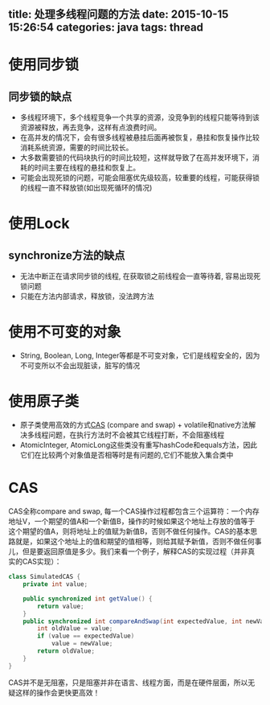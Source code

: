 title: 处理多线程问题的方法
date: 2015-10-15 15:26:54
categories: java
tags: thread
---

# 使用同步锁
## 同步锁的缺点
* 多线程环境下，多个线程竞争一个共享的资源，没竞争到的线程只能等待到该资源被释放，再去竞争，这样有点浪费时间。
* 在高并发的情况下，会有很多线程被悬挂后面再被恢复，悬挂和恢复操作比较消耗系统资源，需要的时间比较长。
* 大多数需要锁的代码块执行的时间比较短，这样就导致了在高并发环境下，消耗的时间主要在线程的悬挂和恢复上。
* 可能会出现死锁的问题，可能会阻塞优先级较高，较重要的线程，可能获得锁的线程一直不释放锁(如出现死循环的情况)

# 使用Lock
## synchronize方法的缺点
* 无法中断正在请求同步锁的线程, 在获取锁之前线程会一直等待着, 容易出现死锁问题
* 只能在方法内部请求，释放锁，没法跨方法

# 使用不可变的对象
* String, Boolean, Long, Integer等都是不可变对象，它们是线程安全的，因为不可变所以不会出现脏读，脏写的情况

# 使用原子类
* 原子类使用高效的方式[CAS](#CAS) (compare and swap) + volatile和native方法解决多线程问题，在执行方法时不会被其它线程打断，不会阻塞线程
* AtomicInteger, AtomicLong这些类没有重写hashCode和equals方法，因此它们在比较两个对象值是否相等时是有问题的,它们不能放入集合类中

<!-- more -->

# CAS
CAS全称compare and swap, 每一个CAS操作过程都包含三个运算符：一个内存地址V，一个期望的值A和一个新值B，操作的时候如果这个地址上存放的值等于这个期望的值A，则将地址上的值赋为新值B，否则不做任何操作。CAS的基本思路就是，如果这个地址上的值和期望的值相等，则给其赋予新值，否则不做任何事儿，但是要返回原值是多少。我们来看一个例子，解释CAS的实现过程（并非真实的CAS实现）：

``` java
class SimulatedCAS {
	private int value;

	public synchronized int getValue() {
		return value;
	}
	public synchronized int compareAndSwap(int expectedValue, int newValue) {
		int oldValue = value;
		if (value == expectedValue)
			value = newValue;
		return oldValue;
	}
}
```
CAS并不是无阻塞，只是阻塞并非在语言、线程方面，而是在硬件层面，所以无疑这样的操作会更快更高效！
